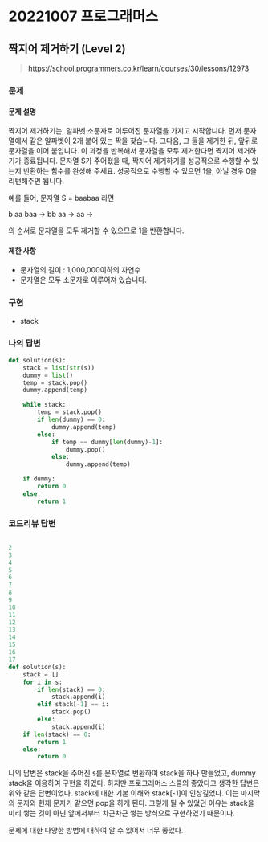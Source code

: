 # 20221007 프로그래머스

## 짝지어 제거하기 (Level 2)
> https://school.programmers.co.kr/learn/courses/30/lessons/12973

### 문제
#### 문제 설명
짝지어 제거하기는, 알파벳 소문자로 이루어진 문자열을 가지고 시작합니다. 먼저 문자열에서 같은 알파벳이 2개 붙어 있는 짝을 찾습니다. 그다음, 그 둘을 제거한 뒤, 앞뒤로 문자열을 이어 붙입니다. 이 과정을 반복해서 문자열을 모두 제거한다면 짝지어 제거하기가 종료됩니다. 문자열 S가 주어졌을 때, 짝지어 제거하기를 성공적으로 수행할 수 있는지 반환하는 함수를 완성해 주세요. 성공적으로 수행할 수 있으면 1을, 아닐 경우 0을 리턴해주면 됩니다.

예를 들어, 문자열 S = baabaa 라면

b aa baa → bb aa → aa →

의 순서로 문자열을 모두 제거할 수 있으므로 1을 반환합니다.

#### 제한 사항
- 문자열의 길이 : 1,000,000이하의 자연수
- 문자열은 모두 소문자로 이루어져 있습니다.

### 구현
- stack

### 나의 답변
```python
def solution(s):
    stack = list(str(s))
    dummy = list()
    temp = stack.pop()
    dummy.append(temp)

    while stack:
        temp = stack.pop()
        if len(dummy) == 0:
            dummy.append(temp)
        else:
            if temp == dummy[len(dummy)-1]:
                dummy.pop()
            else:
                dummy.append(temp)

    if dummy:
        return 0
    else:
        return 1
```

### 코드리뷰 답변
```python

2
3
4
5
6
7
8
9
10
11
12
13
14
15
16
17
def solution(s):
    stack = []
    for i in s:
        if len(stack) == 0:
            stack.append(i)
        elif stack[-1] == i:
            stack.pop()
        else:
            stack.append(i)
    if len(stack) == 0:
        return 1
    else:
        return 0
```

나의 답변은 stack을 주어진 s를 문자열로 변환하여 stack을 하나 만들었고,
dummy stack을 이용하여 구현을 하였다. 하지만 프로그래머스 스쿨의 좋았다고 생각한 답변은 위와 같은 답변이었다.
stack에 대한 기본 이해와 stack[-1]이 인상깊었다. 이는 마지막의 문자와 현재 문자가 같으면 pop을 하게 된다.
그렇게 될 수 있었던 이유는 stack을 미리 쌓는 것이 아닌 앞에서부터 차근차근 쌓는 방식으로 구현하였기 때문이다.

문제에 대한 다양한 방법에 대하여 알 수 있어서 너무 좋았다.